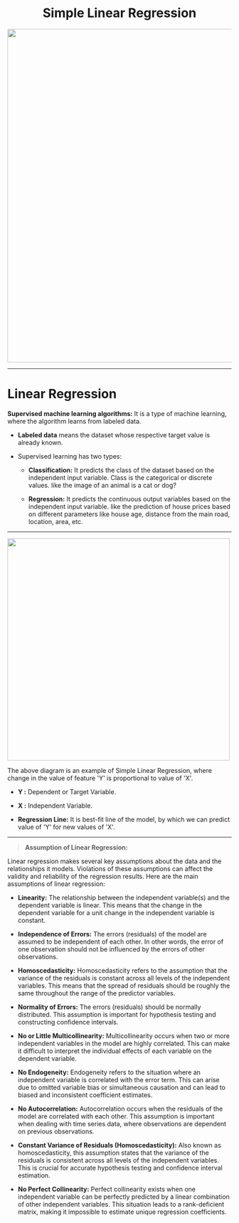 <h1 align="center">Simple Linear Regression</h1>

<img src="https://github.com/obylo98/100-Days-of-Code-Data-Science/blob/main/30.%20Day%2030%20-%20Simple%20Linear%20Regression/SLR%20Implementation.jpg" height="750px">

---

# **Linear Regression**

**Supervised machine learning algorithms:** It is a type of machine learning, where the algorithm learns from labeled data.  

* **Labeled data** means the dataset whose respective target value is already known.

* Supervised learning has two types:

  * **Classification:** It predicts the class of the dataset based on the independent input variable. Class is the categorical or discrete values. like the image of an animal is a cat or dog?

  * **Regression:** It predicts the continuous output variables based on the independent input variable. like the prediction of house prices based on different parameters like house age, distance from the main road, location, area, etc.

---

<img src="https://github.com/obylo98/100-Days-of-Code-Data-Science/blob/main/30.%20Day%2030%20-%20Simple%20Linear%20Regression/download.png" width="500px">


The above diagram is an example of Simple Linear Regression, where change in the value of feature 'Y' is proportional to value of 'X'.

* **Y :** Dependent or Target Variable.

* **X :** Independent Variable.

* **Regression Line:** It is best-fit line of the model, by which we can predict value of 'Y' for new values of 'X'.

---

> **Assumption of Linear Regression:**

Linear regression makes several key assumptions about the data and the relationships it models. Violations of these assumptions can affect the validity and reliability of the regression results. Here are the main assumptions of linear regression:

* **Linearity:** The relationship between the independent variable(s) and the dependent variable is linear. This means that the change in the dependent variable for a unit change in the independent variable is constant.

* **Independence of Errors:** The errors (residuals) of the model are assumed to be independent of each other. In other words, the error of one observation should not be influenced by the errors of other observations.

* **Homoscedasticity:** Homoscedasticity refers to the assumption that the variance of the residuals is constant across all levels of the independent variables. This means that the spread of residuals should be roughly the same throughout the range of the predictor variables.

* **Normality of Errors:** The errors (residuals) should be normally distributed. This assumption is important for hypothesis testing and constructing confidence intervals.

* **No or Little Multicollinearity:** Multicollinearity occurs when two or more independent variables in the model are highly correlated. This can make it difficult to interpret the individual effects of each variable on the dependent variable.

* **No Endogeneity:** Endogeneity refers to the situation where an independent variable is correlated with the error term. This can arise due to omitted variable bias or simultaneous causation and can lead to biased and inconsistent coefficient estimates.

* **No Autocorrelation:** Autocorrelation occurs when the residuals of the model are correlated with each other. This assumption is important when dealing with time series data, where observations are dependent on previous observations.

* **Constant Variance of Residuals (Homoscedasticity):** Also known as homoscedasticity, this assumption states that the variance of the residuals is consistent across all levels of the independent variables. This is crucial for accurate hypothesis testing and confidence interval estimation.

* **No Perfect Collinearity:** Perfect collinearity exists when one independent variable can be perfectly predicted by a linear combination of other independent variables. This situation leads to a rank-deficient matrix, making it impossible to estimate unique regression coefficients.






